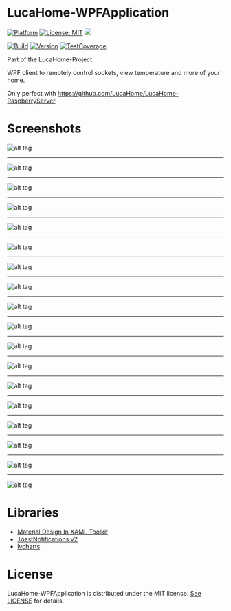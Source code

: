 # LucaHome-WPFApplication

[![Platform](https://img.shields.io/badge/platform-Windows10-blue.svg)](https://de.wikipedia.org/wiki/Microsoft_Windows_10)
[![License: MIT](https://img.shields.io/badge/License-MIT-blue.svg)](https://opensource.org/licenses/MIT)
<a target="_blank" href="https://www.paypal.me/GuepardoApps" title="Donate using PayPal"><img src="https://img.shields.io/badge/paypal-donate-blue.svg" /></a>

[![Build](https://img.shields.io/badge/build-successful-green.svg)](publish)
[![Version](https://img.shields.io/badge/version-v5.1.0.17362-green.svg)](https://github.com/LucaHome/LucaHome-WPFApplication)
[![TestCoverage](https://img.shields.io/badge/testcoverage-less10percent-orange.svg)](https://github.com/LucaHome/LucaHome-WPFApplication)

Part of the LucaHome-Project

WPF client to remotely control sockets, view temperature and more of your home.

Only perfect with https://github.com/LucaHome/LucaHome-RaspberryServer

# Screenshots

![alt tag](screenshots/img001.png)
___________
![alt tag](screenshots/img002.png)
___________
![alt tag](screenshots/img003.png)
___________
![alt tag](screenshots/img004.png)
___________
![alt tag](screenshots/img005.png)
___________
![alt tag](screenshots/img006.png)
___________
![alt tag](screenshots/img007.png)
___________
![alt tag](screenshots/img008.png)
___________
![alt tag](screenshots/img009.png)
___________
![alt tag](screenshots/img010.png)
___________
![alt tag](screenshots/img011.png)
___________
![alt tag](screenshots/img012.png)
___________
![alt tag](screenshots/img013.png)
___________
![alt tag](screenshots/img014.png)
___________
![alt tag](screenshots/img015.png)
___________
![alt tag](screenshots/img016.png)
___________
![alt tag](screenshots/img017.png)
___________
![alt tag](screenshots/img018.png)

# Libraries

- [Material Design In XAML Toolkit](https://github.com/ButchersBoy/MaterialDesignInXamlToolkit)
- [ToastNotifications v2](https://github.com/raflop/ToastNotifications)
- [lvcharts](https://lvcharts.net/)

# License

LucaHome-WPFApplication is distributed under the MIT license. [See LICENSE](LICENSE.md) for details.